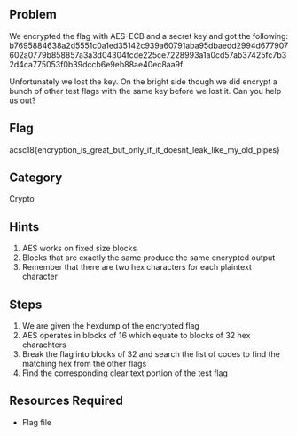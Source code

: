 ## Problem

We encrypted the flag with AES-ECB and a secret key and got the following:
b7695884638a2d5551c0a1ed35142c939a60791aba95dbaedd2994d677907602a0779b858857a3a3d04304fcde225ce7228993a1a0cd57ab37425fc7b32d4ca775053f0b39dccb6e9eb88ae40ec8aa9f

Unfortunately we lost the key.  On the bright side though we did encrypt a bunch of other test flags with the same key before we lost it.  Can you help us out?

## Flag
acsc18{encryption_is_great_but_only_if_it_doesnt_leak_like_my_old_pipes}

## Category
Crypto

## Hints
1. AES works on fixed size blocks
1. Blocks that are exactly the same produce the same encrypted output
1. Remember that there are two hex characters for each plaintext character

## Steps
1. We are given the hexdump of the encrypted flag
1. AES operates in blocks of 16 which equate to blocks of 32 hex charachters
1. Break the flag into blocks of 32 and search the list of codes to find the matching hex from the other flags
1. Find the corresponding clear text portion of the test flag


## Resources Required
* Flag file
